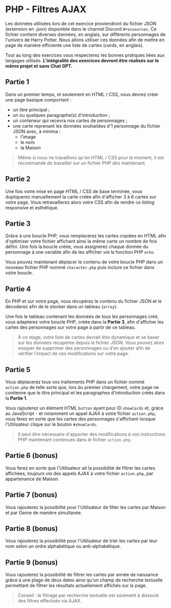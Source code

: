 ﻿# PHP - Filtres AJAX
Les données utilisées lors de cet exercice proviendront du fichier JSON (extension en .json) disponible dans le channel Discord `#ressources`.
Ce fichier contient diverses données, en anglais, sur différents personnages de l'univers de Harry Potter. Nous allons utiliser ces données afin de mettre en page de manière efficiente une liste de cartes (*cards*, en anglais).

Tout au long des exercices vous respecterez les bonnes pratiques liées aux langages utilisés. 
**L'intégralité des exercices devront être réalisés sur le même projet et sans Chat GPT.**

## Partie 1
Dans un premier temps, et seulement en HTML / CSS, vous devrez créer une page basique comportant :

 - un titre principal ;
 - un ou quelques paragraphe(s) d'introduction ;
 - un conteneur qui recevra nos cartes de personnages ;
 - une carte reprenant les données souhaitées d'1 personnage du fichier JSON avec, à minima :
	 - l'image
	 - le nom
	 - la Maison

> Même si nous ne travaillons qu'en HTML / CSS pour le moment, il est recommandé de travailler sur un fichier PHP dès maintenant.

## Partie 2
Une fois votre mise en page HTML / CSS de base terminée, vous dupliquerez manuellement la carte créée afin d'afficher 3 à 6 cartes sur votre page.
Vous retravaillerez alors votre CSS afin de rendre ce *listing* responsive et esthétique.

## Partie 3
Grâce à une boucle PHP, vous remplacerez les cartes copiées en HTML afin d'optimiser votre fichier affichant ainsi la même carte un nombre de fois défini.
Une fois la boucle créée, vous assignerez chaque donnée du personnage à une variable afin de les afficher *via* la fonction PHP `echo`.

Vous pouvez maintenant déplacer le contenu de votre boucle PHP dans un nouveau fichier PHP nommé `character.php` puis inclure ce fichier dans votre boucle.

## Partie 4
En PHP et sur votre page, vous récupérez le contenu du fichier JSON et le décoderez afin de le stocker dans un tableau (`array`).

Une fois le tableau contenant les données de tous les personnages créé, vous adapterez votre boucle PHP, créée dans la **Partie 3**, afin d'afficher les cartes des personnages sur votre page à partir de ce tableau.

> À ce stage, votre liste de cartes devrait être dynamique et se baser sur les données récupérée depuis le fichier JSON. Vous pouvez alors essayer de supprimer des personnages ou d'en ajouter afin de vérifier l'impact de ces modifications sur votre page.

## Partie 5
Vous déplacerez tous vos traitements PHP dans un fichier nommé `action.php` de telle sorte que, lors du premier chargement, votre page ne contienne que le titre principal et les paragraphes d'introduction créés dans la **Partie 1**.

Vous rajouterez un élément HTML `button` ayant pour ID `showCards` et, grâce au JavaScript - et notamment un appel AJAX à votre fichier `action.php`, vous ferez en sorte que les cartes des personnages s'affichent lorsque l'Utilisateur clique sur le bouton `#showCards`.

> Il peut être nécessaire d'apporter des modifications à vos instructions PHP maintenant contenues dans le fichier `action.php`.

## Partie 6 (bonus)
Vous ferez en sorte que l'Utilisateur ait la possibilité de filtrer les cartes affichées, toujours *via* des appels AJAX à votre fichier `action.php`, par appartenance de Maison.

## Partie 7 (bonus)
Vous rajouterez la possibilité pour l'Utilisateur de filter les cartes par Maison et par Genre de manière simultanée.

## Partie 8 (bonus)
Vous rajouterez la possibilité pour l'Utilisateur de trier les cartes par leur nom selon un ordre alphabétique ou anti-alphabétique.

## Partie 9 (bonus)
Vous rajouterez la possibilité de filtrer les cartes par année de naissance grâce à une plage de deux dates ainsi qu'un champ de recherche textuelle permettant de filtrer les résultats actuellement affichés sur la page.

> Conseil : le filtrage par recherche textuelle est sûrement à dissocié des filtres effectués via AJAX.

